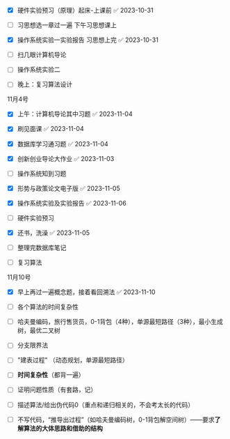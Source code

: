 - [x] 硬件实验预习（原理）起床-上课前 ✅ 2023-10-31
- [ ] 习思想选一章过一遍  下午习思想课上
- [x] 操作系统实验一实验报告  习思想上完 ✅ 2023-10-31
- [ ] 扫几眼计算机导论
- [ ] 操作系统实验二
- [ ] 晚上：复习算法设计


11月4号
- [x] 上午：计算机导论其中习题 ✅ 2023-11-04
- [x] 刷见面课 ✅ 2023-11-04
- [x] 数据库学习通习题 ✅ 2023-11-04
- [x] 创新创业导论大作业 ✅ 2023-11-03
- [ ] 操作系统知到习题

- [x] 形势与政策论文电子版 ✅ 2023-11-05
- [x] 操作系统实验及实验报告 ✅ 2023-11-06
- [ ] 硬件实验预习
- [x] 还书，洗澡 ✅ 2023-11-05

- [ ] 整理完数据库笔记
- [ ] 复习算法

11月10号
- [x] 早上再过一遍概念题，接着看回溯法 ✅ 2023-11-10
- [ ] 各个算法的时间复杂性
- [ ] 哈夫曼编码，旅行售货员，0-1背包（4种），单源最短路径（3种），最小生成树，最优二叉树
- [ ] 分支限界法


- [ ] "建表过程" （动态规划，单源最短路径）
- [ ] **时间复杂性**（都背一遍）
- [ ] 证明问题性质（有套路，记）
- [ ] 描述算法/给出伪代码0（重点和递归相关的，不会考太长的代码）
- [ ] 不写代码，“推导出过程”（如哈夫曼编码树，0-1背包解空间树）——要求**了解算法的大体思路和借助的结构**